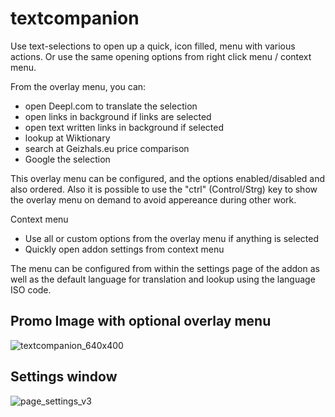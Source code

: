 # textcompanion
Use text-selections to open up a quick, icon filled, menu with various actions. Or use the same opening options from right click menu / context menu.

From the overlay menu, you can:
* open Deepl.com to translate the selection
* open links in background if links are selected
* open text written links in background if selected
* lookup at Wiktionary
* search at Geizhals.eu price comparison
* Google the selection

This overlay menu can be configured, and the options enabled/disabled and also ordered.
Also it is possible to use the "ctrl" (Control/Strg) key to show the overlay menu on demand to avoid appereance during other work.

Context menu
* Use all or custom options from the overlay menu if anything is selected
* Quickly open addon settings from context menu

The menu can be configured from within the settings page of the addon as well as the default language for translation and lookup using the language ISO code.

## Promo Image with optional overlay menu
![textcompanion_640x400](https://github.com/user-attachments/assets/2737a21c-13a4-463a-8101-e38e7de2deed)

## Settings window
![page_settings_v3](https://github.com/user-attachments/assets/3232ca22-7800-4bc7-bced-239e5d638d38)




